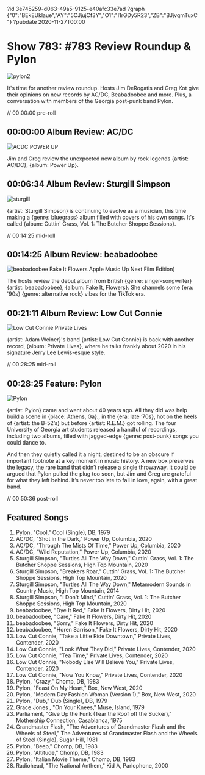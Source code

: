 ?id 3e745259-d063-49a5-9125-e40afc33e7ad
?graph {"0":"BEkEUklaue","AY":"5CJjujCf3Y","O1":"I1rGDy5R23","ZB":"BJjvqmTuxC"}
?pubdate 2020-11-27T00:00
# Show 783: #783 Review Roundup & Pylon
![pylon2](https://static.soundopinions.org/images/2020/pylon.jpeg)

It's time for another review roundup. Hosts Jim DeRogatis and Greg Kot give their opinions on new records by AC/DC, Beabadoobee and more. Plus, a conversation with members of the Georgia post-punk band Pylon. 


// 00:00:00 pre-roll


## 00:00:00 Album Review: AC/DC

![ACDC POWER UP](https://static.soundopinions.org/assets/783/012.jpg)

Jim and Greg review the unexpected new album by rock legends {artist: AC/DC}, {album: Power Up}.


## 00:06:34 Album Review: Sturgill Simpson
![sturgill](https://static.soundopinions.org/images/2020/sturgill2.jpeg)

{artist: Sturgill Simpson} is continuing to evolve as a musician, this time making a {genre: bluegrass} album filled with covers of his own songs. It's called {album: Cuttin' Grass, Vol. 1: The Butcher Shoppe Sessions}.


// 00:14:25 mid-roll

## 00:14:25 Album Review: beabadoobee

![beabadoobee Fake It Flowers Apple Music Up Next Film Edition)](https://static.soundopinions.org/assets/783/O12.jpg)

The hosts review the debut album from British {genre: singer-songwriter} {artist: beabadoobee}, {album: Fake It, Flowers}. She channels some {era: '90s} {genre: alternative rock} vibes for the TikTok era.


## 00:21:11 Album Review: Low Cut Connie

![Low Cut Connie Private Lives](https://static.soundopinions.org/assets/783/ZB12.jpg)

{artist: Adam Weiner}'s band {artist: Low Cut Connie} is back with another record, {album: Private Lives}, where he talks frankly about 2020 in his signature Jerry Lee Lewis-esque style.


// 00:28:25 mid-roll

## 00:28:25 Feature: Pylon
![Pylon](https://static.soundopinions.org/images/2020/pylon.jpeg)

{artist: Pylon} came and went about 40 years ago. All they did was help build a scene in {place: Athens, Ga}., in the {era: late ‘70s}, hot on the heels of {artist: the B-52’s} but before {artist: R.E.M.} got rolling. The four University of Georgia art students released a handful of recordings, including two albums, filled with jagged-edge {genre: post-punk} songs you could dance to.

And then they quietly called it a night, destined to be an obscure if important footnote at a key moment in music history. A new box preserves the legacy, the rare band that didn’t release a single throwaway. It could be argued that Pylon pulled the plug too soon, but Jim and Greg are grateful for what they left behind. It’s never too late to fall in love, again, with a great band.


// 00:50:36 post-roll


## Featured Songs

1. Pylon, "Cool," Cool (Single), DB, 1979
1. AC/DC, "Shot in the Dark," Power Up, Columbia, 2020
1. AC/DC, "Through The Mists Of Time," Power Up, Columbia, 2020
1. AC/DC, "Wild Reputation," Power Up, Columbia, 2020
1. Sturgill Simpson, "Turtles All The Way Down," Cuttin' Grass, Vol. 1: The Butcher Shoppe Sessions, High Top Mountain, 2020
1. Sturgill Simpson, "Breakers Roar," Cuttin' Grass, Vol. 1: The Butcher Shoppe Sessions, High Top Mountain, 2020
1. Sturgill Simpson, "Turtles All The Way Down," Metamodern Sounds in Country Music, High Top Mountain, 2014
1. Sturgill Simpson, "I Don't Mind," Cuttin' Grass, Vol. 1: The Butcher Shoppe Sessions, High Top Mountain, 2020
1. beabadoobee, "Dye It Red," Fake It Flowers, Dirty Hit, 2020
1. beabadoobee, "Care," Fake It Flowers, Dirty Hit, 2020
1. beabadoobee, "Sorry," Fake It Flowers, Dirty Hit, 2020
1. beabadoobee, "Horen Sarrison," Fake It Flowers, Dirty Hit, 2020
1. Low Cut Connie, "Take a Little Ride Downtown," Private Lives, Contender, 2020
1. Low Cut Connie, "Look What They Did," Private Lives, Contender, 2020
1. Low Cut Connie, "Tea Time," Private Lives, Contender, 2020
1. Low Cut Connie, "Nobody Else Will Believe You," Private Lives, Contender, 2020
1. Low Cut Connie, "Now You Know," Private Lives, Contender, 2020
1. Pylon, "Crazy," Chomp, DB, 1983
1. Pylon, "Feast On My Heart," Box, New West, 2020
1. Pylon, "Modern Day Fashion Woman (Version 1)," Box, New West, 2020
1. Pylon, "Dub," Dub (Single), DB, 1979
1. Grace Jones , "On Your Knees," Muse, Island, 1979
1. Parliament, "Give Up the Funk (Tear the Roof off the Sucker)," Mothership Connection, Casablanca, 1975
1. Grandmaster Flash, "The Adventures of Grandmaster Flash and the Wheels of Steel," The Adventures of Grandmaster Flash and the Wheels of Steel (Single), Sugar Hill, 1981
1. Pylon, "Beep," Chomp, DB, 1983
1. Pylon, "Altitude," Chomp, DB, 1983
1. Pylon, "Italian Movie Theme," Chomp, DB, 1983
1. Radiohead, "The National Anthem," Kid A, Parlophone, 2000

